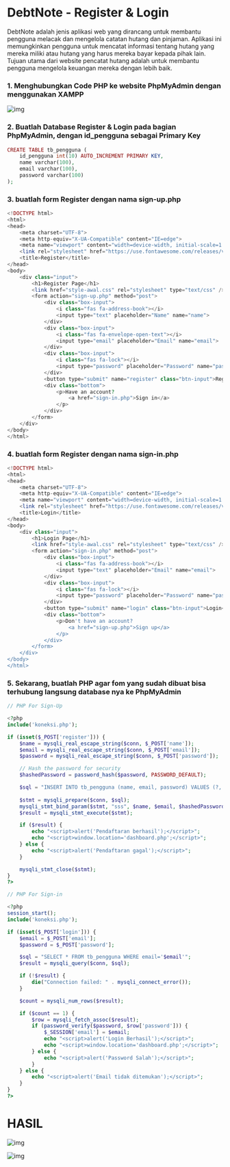 # DebtNote - Register & Login

DebtNote adalah jenis aplikasi web yang dirancang untuk membantu pengguna melacak dan mengelola catatan hutang dan pinjaman. Aplikasi ini memungkinkan pengguna untuk mencatat informasi tentang hutang yang mereka miliki atau hutang yang harus mereka bayar kepada pihak lain. Tujuan utama dari website pencatat hutang adalah untuk membantu pengguna mengelola keuangan mereka dengan lebih baik.

### 1. Menghubungkan Code PHP ke website PhpMyAdmin dengan menggunakan XAMPP
![img](Screenshot/connect_xampp.png)

### 2. Buatlah Database Register & Login pada bagian PhpMyAdmin, dengan id_pengguna sebagai Primary Key

```PHP
CREATE TABLE tb_pengguna (
    id_pengguna int(10) AUTO_INCREMENT PRIMARY KEY,
    name varchar(100),
    email varchar(100),
    password varchar(100)
);
```

### 3. buatlah form Register dengan nama sign-up.php

```PHP
<!DOCTYPE html>
<html>
<head>
    <meta charset="UTF-8">
    <meta http-equiv="X-UA-Compatible" content="IE=edge">
    <meta name="viewport" content="width=device-width, initial-scale=1.0">
    <link rel="stylesheet" href="https://use.fontawesome.com/releases/v5.6.3/css/all.css">
    <title>Register</title>
</head>
<body>
    <div class="input">
        <h1>Register Page</h1>
        <link href="style-awal.css" rel="stylesheet" type="text/css" />
        <form action="sign-up.php" method="post">
            <div class="box-input">
                <i class="fas fa-address-book"></i>
                <input type="text" placeholder="Name" name="name">
            </div> 
            <div class="box-input">
                <i class="fas fa-envelope-open-text"></i>
                <input type="email" placeholder="Email" name="email">
            </div>
            <div class="box-input">
                <i class="fas fa-lock"></i>
                <input type="password" placeholder="Password" name="password">
            </div>   
            <button type="submit" name="register" class="btn-input">Register</button>
            <div class="bottom">
                <p>Have an account?
                    <a href="sign-in.php">Sign in</a>
                </p>
            </div>    
        </form>
    </div>
</body>
</html>
```

### 4. buatlah form Register dengan nama sign-in.php

```PHP
<!DOCTYPE html>
<html>
<head>
    <meta charset="UTF-8">
    <meta http-equiv="X-UA-Compatible" content="IE=edge">
    <meta name="viewport" content="width=device-width, initial-scale=1.0">
    <link rel="stylesheet" href="https://use.fontawesome.com/releases/v5.6.3/css/all.css">
    <title>Login</title>
</head>
<body>
    <div class="input">
        <h1>Login Page</h1>
        <link href="style-awal.css" rel="stylesheet" type="text/css" />
        <form action="sign-in.php" method="post">
            <div class="box-input">
                <i class="fas fa-address-book"></i>
                <input type="text" placeholder="Email" name="email">
            </div> 
            <div class="box-input">
                <i class="fas fa-lock"></i>
                <input type="password" placeholder="Password" name="password">
            </div>   
            <button type="submit" name="login" class="btn-input">Login</button> 
            <div class="bottom">
                <p>Don't have an account?
                    <a href="sign-up.php">Sign up</a>
                </p>
            </div>
        </form>
    </div>  
</body>
</html>
```

### 5. Sekarang, buatlah PHP agar fom yang sudah dibuat bisa terhubung langsung database nya ke PhpMyAdmin

```PHP
// PHP For Sign-Up 

<?php
include('koneksi.php');

if (isset($_POST['register'])) {
    $name = mysqli_real_escape_string($conn, $_POST['name']);
    $email = mysqli_real_escape_string($conn, $_POST['email']);
    $password = mysqli_real_escape_string($conn, $_POST['password']);

    // Hash the password for security
    $hashedPassword = password_hash($password, PASSWORD_DEFAULT);

    $sql = "INSERT INTO tb_pengguna (name, email, password) VALUES (?, ?, ?)";
    
    $stmt = mysqli_prepare($conn, $sql);
    mysqli_stmt_bind_param($stmt, "sss", $name, $email, $hashedPassword);
    $result = mysqli_stmt_execute($stmt);

    if ($result) {
        echo "<script>alert('Pendaftaran berhasil');</script>";
        echo "<script>window.location='dashboard.php';</script>";
    } else {
        echo "<script>alert('Pendaftaran gagal');</script>";
    }

    mysqli_stmt_close($stmt);
}
?>

// PHP For Sign-in

<?php
session_start();
include('koneksi.php');

if (isset($_POST['login'])) {
    $email = $_POST['email'];
    $password = $_POST['password'];

    $sql = "SELECT * FROM tb_pengguna WHERE email='$email'";
    $result = mysqli_query($conn, $sql);

    if (!$result) {
        die("Connection failed: " . mysqli_connect_error());
    }

    $count = mysqli_num_rows($result);

    if ($count == 1) {
        $row = mysqli_fetch_assoc($result);
        if (password_verify($password, $row['password'])) {
            $_SESSION['email'] = $email;
            echo "<script>alert('Login Berhasil');</script>";
            echo "<script>window.location='dashboard.php';</script>";
        } else {
            echo "<script>alert('Password Salah');</script>";
        }
    } else {
        echo "<script>alert('Email tidak ditemukan');</script>";
    }
}
?>
```

# HASIL

![img](Screenshot/register.png)

![img](Screenshot/login.png)